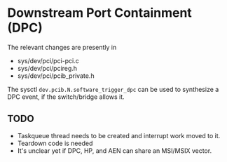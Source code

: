 # Downstream Port Containment (DPC)

The relevant changes are presently in
- sys/dev/pci/pci-pci.c
- sys/dev/pci/pcireg.h
- sys/dev/pci/pcib_private.h

The sysctl `dev.pcib.N.software_trigger_dpc` can be used to synthesize a
DPC event, if the switch/bridge allows it.

## TODO
- Taskqueue thread needs to be created and interrupt work moved to it.
- Teardown code is needed
- It's unclear yet if DPC, HP, and AEN can share an MSI/MSIX vector.
